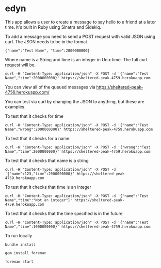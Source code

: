 # edyn

This app allows a user to create a message to say hello to a friend at a later time. It's built in Ruby using Sinatra and Sidekiq. 

To add a message you need to send a POST request with valid JSON using curl. The JSON needs to be in the format 

```
{"name":"Test Name", "time":2000000000}
```

Where name is a String and time is an integer in Unix time. The full curl request will be.

```
curl -H "Content-Type: application/json" -X POST -d '{"name":"Test Name","time":2000000000}' https://sheltered-peak-4759.herokuapp.com
```

You can view all of the queued messages via https://sheltered-peak-4759.herokuapp.com/

You can test via curl by changing the JSON to anything, but these are examples.

To test that it checks for time

```
curl -H "Content-Type: application/json" -X POST -d '{"name":"Test Name","wrong":2000000000}' https://sheltered-peak-4759.herokuapp.com
```

To test that it checks for a name

```
curl -H "Content-Type: application/json" -X POST -d '{"wrong":"Test Name","time":2000000000}' https://sheltered-peak-4759.herokuapp.com
```


To test that it checks that name is a string

```
curl -H "Content-Type: application/json" -X POST -d '{"name":123,"time":2000000000}' https://sheltered-peak-4759.herokuapp.com
```

To test that it checks that time is an integer

```
curl -H "Content-Type: application/json" -X POST -d '{"name":"Test Name","time":"Not an integer"}' https://sheltered-peak-4759.herokuapp.com
```

To test that it checks that the time specified is in the future

```
curl -H "Content-Type: application/json" -X POST -d '{"name":"Test Name","time":1000000000}' https://sheltered-peak-4759.herokuapp.com
```

To run locally

```
bundle install
```

```
gem install foreman
```

```
foreman start
```